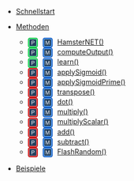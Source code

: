 <!-- docs/_sidebar.md -->

- [Schnellstart](quickstart.md)
- [Methoden](Methoden.md)
	- [<img src="public.svg" width="20" style="vertical-align: middle;margin-right: 10px;margin-bottom: 0px;"/><img src="Methode.svg" width="20" style="vertical-align: middle;margin-right: 10px;margin-bottom: 0px;"/>HamsterNET()](HamsterNET.md)
	- [<img src="public.svg" width="20" style="vertical-align: middle;margin-right: 10px;margin-bottom: 0px;"/><img src="Methode.svg" width="20" style="vertical-align: middle;margin-right: 10px;margin-bottom: 0px;"/>computeOutput()](computeOutput.md)
	- [<img src="public.svg" width="20" style="vertical-align: middle;margin-right: 10px;margin-bottom: 0px;"/><img src="Methode.svg" width="20" style="vertical-align: middle;margin-right: 10px;margin-bottom: 0px;"/>learn()](learn.md)
	- [<img src="Private.svg" width="20" style="vertical-align: middle;margin-right: 10px;margin-bottom: 0px;"/><img src="Methode.svg" width="20" style="vertical-align: middle;margin-right: 10px;margin-bottom: 0px;"/>applySigmoid()](applySigmoid.md)
	- [<img src="private.svg" width="20" style="vertical-align: middle;margin-right: 10px;margin-bottom: 0px;"/><img src="Methode.svg" width="20" style="vertical-align: middle;margin-right: 10px;margin-bottom: 0px;"/>applySigmoidPrime()](applySigmoidPrime.md)
	- [<img src="private.svg" width="20" style="vertical-align: middle;margin-right: 10px;margin-bottom: 0px;"/><img src="Methode.svg" width="20" style="vertical-align: middle;margin-right: 10px;margin-bottom: 0px;"/>transpose()](transpose.md)
	- [<img src="private.svg" width="20" style="vertical-align: middle;margin-right: 10px;margin-bottom: 0px;"/><img src="Methode.svg" width="20" style="vertical-align: middle;margin-right: 10px;margin-bottom: 0px;"/>dot()](dot.md)
	- [<img src="private.svg" width="20" style="vertical-align: middle;margin-right: 10px;margin-bottom: 0px;"/><img src="Methode.svg" width="20" style="vertical-align: middle;margin-right: 10px;margin-bottom: 0px;"/>multiply()](multiply.md)
	- [<img src="private.svg" width="20" style="vertical-align: middle;margin-right: 10px;margin-bottom: 0px;"/><img src="Methode.svg" width="20" style="vertical-align: middle;margin-right: 10px;margin-bottom: 0px;"/>multiplyScalar()](multiplyScalar.md)
	- [<img src="private.svg" width="20" style="vertical-align: middle;margin-right: 10px;margin-bottom: 0px;"/><img src="Methode.svg" width="20" style="vertical-align: middle;margin-right: 10px;margin-bottom: 0px;"/>add()](add.md)
	- [<img src="private.svg" width="20" style="vertical-align: middle;margin-right: 10px;margin-bottom: 0px;"/><img src="Methode.svg" width="20" style="vertical-align: middle;margin-right: 10px;margin-bottom: 0px;"/>subtract()](subtract.md)
	- [<img src="private.svg" width="20" style="vertical-align: middle;margin-right: 10px;margin-bottom: 0px;"/><img src="Methode.svg" width="20" style="vertical-align: middle;margin-right: 10px;margin-bottom: 0px;"/>FlashRandom()](FlashRandom.md)


- [Beispiele](Methoden.md)
